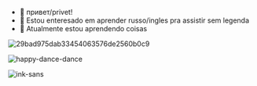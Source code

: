 - 👋 привет/privet!
- 👀 Estou enteresado em aprender russo/ingles pra assistir sem legenda
- 🌱 Atualmente estou aprendendo coisas

![29bad975dab33454063576de2560b0c9](https://github.com/opaalicya/opaalicya/assets/142051991/6e25bada-6de2-4e39-8554-22160557e1eb)

![happy-dance-dance](https://github.com/user-attachments/assets/40e034d7-cba9-44cd-b893-69b8566ff0a4)

![ink-sans](https://github.com/opaalicya/opaalicya/assets/142051991/281ab90b-875f-4fb6-b347-be6ef49f513f)

<!---
opaalicya/opaalicya is a ✨ special ✨ repository because its `README.md` (this file) appears on your GitHub profile.
You can click the Preview link to take a look at your changes.
--->
